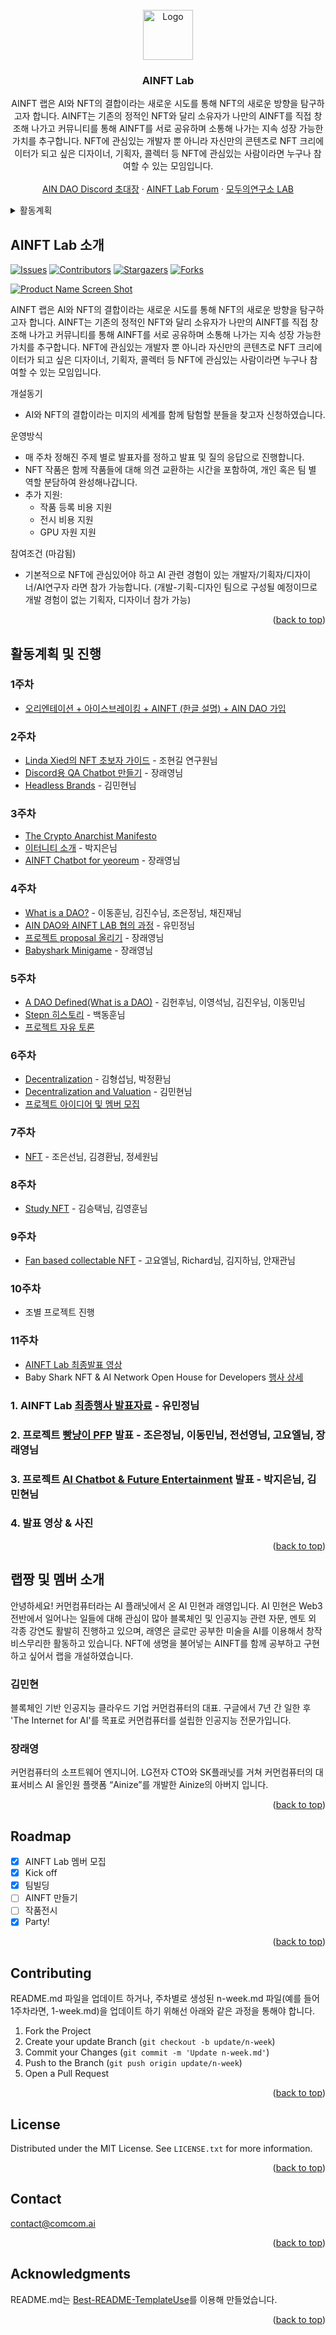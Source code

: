 <div id="top"></div>
<!--
*** Thanks for checking out the Best-README-Template. If you have a suggestion
*** that would make this better, please fork the repo and create a pull request
*** or simply open an issue with the tag "enhancement".
*** Don't forget to give the project a star!
*** Thanks again! Now go create something AMAZING! :D
-->

<!-- PROJECT SHIELDS -->
<!--
*** I'm using markdown "reference style" links for readability.
*** Reference links are enclosed in brackets [ ] instead of parentheses ( ).
*** See the bottom of this document for the declaration of the reference variables
*** for contributors-url, forks-url, etc. This is an optional, concise syntax you may use.
*** https://www.markdownguide.org/basic-syntax/#reference-style-links
-->

<!-- PROJECT LOGO -->
<br />
<div align="center">
  <a href="https://github.com/AINFTs/AINFT-Lab">
    <img src="images/logo.png" alt="Logo" width="80" height="80">
  </a>

  <h3 align="center">AINFT Lab</h3>

  <p align="center">
    AINFT 랩은 AI와 NFT의 결합이라는 새로운 시도를 통해 NFT의 새로운 방향을 탐구하고자 합니다. AINFT는 기존의 정적인 NFT와 달리 소유자가 나만의 AINFT를 직접 창조해 나가고 커뮤니티를 통해 AINFT를 서로 공유하며 소통해 나가는 지속 성장 가능한 가치를 추구합니다. NFT에 관심있는 개발자 뿐 아니라 자신만의 콘텐츠로 NFT 크리에이터가 되고 싶은 디자이너, 기획자, 콜렉터 등 NFT에 관심있는 사람이라면 누구나 참여할 수 있는 모임입니다.
    <br />
    <br />
    <a href="https://discord.gg/3MBZ7tQ8C4">AIN DAO Discord 초대장</a>
    ·
    <a href="https://forum2.ainetwork.ai/">AINFT Lab Forum</a>
    ·
    <a href="https://modulabs-hub.oopy.io/">모두의연구소 LAB</a>
  </p>
</div>

<!-- TABLE OF CONTENTS -->
<details>
  <summary>활동계획</summary>
  <ol>
    <li><a href="#1주차">주차: 오리엔테이션 + 아이스브레이킹 + AINFT (한글 설명) + AIN DAO 가입</a></li>
    <li><a href="#2주차">주차: NFT 사례 탐방 (ERC721, ERC1155, Solana, OpenSea, BAYC, DOODLES)</a></li>
    <li><a href="#3주차">주차: 나만의 NFT 만들어서 Testnet에 Minting 하기 (이더리움, 솔라나)</a></li>
    <li><a href="#4주차">주차: AI 사례 탐방 (GPT-3, DALL-E 2, Disco-Diffusion 등)</a></li>
    <li><a href="#5주차">주차: 프로젝트 제안 & Team Building</a></li>
    <li><a href="#6주차">주차: TBA</a></li>
    <li><a href="#7주차">주차: TBA</a></li>
    <li><a href="#8주차">주차: TBA</a></li>
    <li><a href="#9주차">주차: TBA</a></li>
    <li><a href="#10주차">주차: TBA</a></li>
    <li><a href="#11주차">주차: 작품 등록 + 전시 참여(가능하다면) + Party!</a></li>
  </ol>
</details>

<!-- ABOUT THE PROJECT -->

## AINFT Lab 소개

[![Issues][issues-shield]][issues-url]
[![Contributors][contributors-shield]][contributors-url]
[![Stargazers][stars-shield]][stars-url]
[![Forks][forks-shield]][forks-url]

[![Product Name Screen Shot][product-screenshot]](https://example.com)

AINFT 랩은 AI와 NFT의 결합이라는 새로운 시도를 통해 NFT의 새로운 방향을 탐구하고자 합니다. AINFT는 기존의 정적인 NFT와 달리 소유자가 나만의 AINFT를 직접 창조해 나가고 커뮤니티를 통해 AINFT를 서로 공유하며 소통해 나가는 지속 성장 가능한 가치를 추구합니다. NFT에 관심있는 개발자 뿐 아니라 자신만의 콘텐츠로 NFT 크리에이터가 되고 싶은 디자이너, 기획자, 콜렉터 등 NFT에 관심있는 사람이라면 누구나 참여할 수 있는 모임입니다.

개설동기

- AI와 NFT의 결합이라는 미지의 세계를 함께 탐험할 분들을 찾고자 신청하였습니다.

운영방식

- 매 주차 정해진 주제 별로 발표자를 정하고 발표 및 질의 응답으로 진행합니다.
- NFT 작품은 함께 작품들에 대해 의견 교환하는 시간을 포함하여, 개인 혹은 팀 별 역할 분담하여 완성해나갑니다.
- 추가 지원:
  - 작품 등록 비용 지원
  - 전시 비용 지원
  - GPU 자원 지원

참여조건 (마감됨)

- 기본적으로 NFT에 관심있어야 하고 AI 관련 경험이 있는 개발자/기획자/디자이너/AI연구자 라면 참가 가능합니다. (개발-기획-디자인 팀으로 구성될 예정이므로 개발 경험이 없는 기획자, 디자이너 참가 가능)

<p align="right">(<a href="#top">back to top</a>)</p>

<!-- GETTING STARTED -->

## 활동계획 및 진행

### 1주차

- [오리엔테이션 + 아이스브레이킹 + AINFT (한글 설명) + AIN DAO 가입](docs/1-week.md)

### 2주차

- [Linda Xied의 NFT 초보자 가이드](https://github.com/AINFTs/AINFT-Lab/blob/master/docs/2-week.md#1-linda-xie-%EC%9D%98-nft-%EC%B4%88%EB%B3%B4%EC%9E%90-%EA%B0%80%EC%9D%B4%EB%93%9C---%EC%A1%B0%ED%98%84%EA%B8%B8-%EC%97%B0%EA%B5%AC%EC%9B%90%EB%8B%98) - 조현길 연구원님
- [Discord용 QA Chatbot 만들기](https://github.com/AINFTs/AINFT-Lab/blob/master/docs/2-week.md#2-discord%EC%9A%A9-qa-chatbot-%EB%A7%8C%EB%93%A4%EA%B8%B0---%EC%9E%A5%EB%9E%98%EC%98%81-%EB%9E%A9%EC%A7%B1) - 장래영님
- [Headless Brands](https://github.com/AINFTs/AINFT-Lab/blob/master/docs/2-week.md#3----%EA%B9%80%EB%AF%BC%ED%98%84-%EB%9E%A9%EC%A7%B1) - 김민현님

### 3주차

- [The Crypto Anarchist Manifesto](https://groups.csail.mit.edu/mac/classes/6.805/articles/crypto/cypherpunks/may-crypto-manifesto.html)
- [이터니티 소개](https://github.com/AINFTs/AINFT-Lab/blob/master/docs/3-week.md#2-%EC%9D%B4%ED%84%B0%EB%8B%88%ED%8B%B0-%EC%86%8C%EA%B0%9C---%EB%B0%95%EC%A7%80%EC%9D%80%EB%8B%98) - 박지은님
- [AINFT Chatbot for yeoreum](https://github.com/AINFTs/AINFT-Lab/blob/master/docs/3-week.md#3-ainft-chatbot-for-yeoreum---%EC%9E%A5%EB%9E%98%EC%98%81-%EB%9E%A9%EC%A7%B1) - 장래영님

### 4주차

- [What is a DAO?](https://github.com/AINFTs/AINFT-Lab/blob/master/docs/4-week.md#1-what-is-a-dao---%EC%9D%B4%EB%8F%99%ED%9B%88%EB%8B%98-%EA%B9%80%EC%A7%84%EC%88%98%EB%8B%98-%EC%A1%B0%EC%9D%80%EC%A0%95%EB%8B%98-%EC%B1%84%EC%A7%84%EC%9E%AC%EB%8B%98) - 이동훈님, 김진수님, 조은정님, 채진재님
- [AIN DAO와 AINFT LAB 협의 과정](https://github.com/AINFTs/AINFT-Lab/blob/master/docs/4-week.md#2-ain-dao%EC%99%80-ainft-lab-%ED%98%91%EC%9D%98-%EA%B3%BC%EC%A0%95---%EC%9C%A0%EB%AF%BC%EC%A0%95%EB%8B%98) - 유민정님
- [프로젝트 proposal 올리기](https://github.com/AINFTs/AINFT-Lab/blob/master/docs/4-week.md#3-%ED%94%84%EB%A1%9C%EC%A0%9D%ED%8A%B8-proposal-%EC%98%AC%EB%A6%AC%EA%B8%B0---%EC%9E%A5%EB%9E%98%EC%98%81) - 장래영님
- [Babyshark Minigame](https://github.com/AINFTs/AINFT-Lab/blob/master/docs/4-week.md#4-babyshark-minigame) - 장래영님

### 5주차

- [A DAO Defined(What is a DAO)](https://github.com/AINFTs/AINFT-Lab/blob/master/docs/5-week.md#1-a-dao-definedwhat-is-a-dao---%EA%B9%80%ED%97%8C%ED%9B%84%EB%8B%98-%EC%9D%B4%EC%98%81%EC%84%9D%EB%8B%98-%EA%B9%80%EC%A7%84%EC%9A%B0%EB%8B%98-%EC%9D%B4%EB%8F%99%EB%AF%BC%EB%8B%98) - 김헌후님, 이영석님, 김진우님, 이동민님
- [Stepn 히스토리](https://github.com/AINFTs/AINFT-Lab/blob/master/docs/5-week.md#2-stepn-%ED%9E%88%EC%8A%A4%ED%86%A0%EB%A6%AC---%EB%B0%B1%EB%8F%99%ED%9B%88%EB%8B%98) - 백동훈님
- [프로젝트 자유 토론](https://github.com/AINFTs/AINFT-Lab/blob/master/docs/5-week.md#3-ainft-%ED%94%84%EB%A1%9C%EC%A0%9D%ED%8A%B8-%EC%95%84%EC%9D%B4%EB%94%94%EC%96%B4%EC%97%90-%EB%8C%80%ED%95%9C-%EC%9E%90%EC%9C%A0-%ED%86%A0%EB%A1%A0---%EB%8B%A4-%EA%B0%99%EC%9D%B4-%EB%8F%8C%EC%95%84%EA%B0%80%EB%A9%B4%EC%84%9C-1%EB%B6%84%EC%94%A9-1%EB%B6%84%EC%94%A9)

### 6주차

- [Decentralization](https://github.com/AINFTs/AINFT-Lab/blob/master/docs/6-week.md#1-decentralization---%EA%B9%80%ED%98%95%EC%84%AD%EB%8B%98-%EB%B0%95%EC%A0%95%ED%99%98%EB%8B%98) - 김형섭님, 박정환님
- [Decentralization and Valuation](https://github.com/AINFTs/AINFT-Lab/blob/master/docs/6-week.md#2-decentralization-and-valuation---%EA%B9%80%EB%AF%BC%ED%98%84%EB%8B%98) - 김민현님
- [프로젝트 아이디어 및 멤버 모집](https://github.com/AINFTs/AINFT-Lab/blob/master/docs/6-week.md#3-ainft-%ED%94%84%EB%A1%9C%EC%A0%9D%ED%8A%B8-%EC%95%84%EC%9D%B4%EB%94%94%EC%96%B4-%EB%B0%8F-%EB%A9%A4%EB%B2%84-%EB%AA%A8%EC%A7%91)

### 7주차

- [NFT](https://github.com/AINFTs/AINFT-Lab/blob/master/docs/7-week.md#1-nft---%EC%A1%B0%EC%9D%80%EC%84%A0%EB%8B%98-%EA%B9%80%EA%B2%BD%ED%99%98%EB%8B%98-%EC%A0%95%EC%84%B8%EC%9B%90%EB%8B%98) - 조은선님, 김경환님, 정세원님

### 8주차

- [Study NFT](https://github.com/AINFTs/AINFT-Lab/blob/master/docs/8-week.md#1-study-nft---%EA%B9%80%EC%8A%B9%ED%83%9D%EB%8B%98-%EA%B9%80%EC%98%81%ED%9B%88%EB%8B%98) - 김승택님, 김영훈님

### 9주차

- [Fan based collectable NFT](https://github.com/AINFTs/AINFT-Lab/blob/master/docs/9-week.md#1-fan-based-collectable-nft---%EA%B3%A0%EC%9A%94%EC%97%98%EB%8B%98-richard%EB%8B%98-%EA%B9%80%EC%A7%80%ED%95%98%EB%8B%98-%EC%95%88%EC%9E%AC%EA%B4%80%EB%8B%98) - 고요엘님, Richard님, 김지하님, 안재관님

### 10주차

- 조별 프로젝트 진행

### 11주차

- [AINFT Lab 최종발표 영상](https://drive.google.com/file/d/1K9FkMzbQw8MnjLODRbR5wYOdqfY1CE_g/view?usp=sharing)
- Baby Shark NFT & AI Network Open House for Developers [행사 상세]()


### 1. AINFT Lab [최종행사 발표자료](https://github.com/AINFTs/AINFT-Lab/blob/master/files/AINFT_LAB_final.pdf) - 유민정님

### 2. 프로젝트 [빵냥이 PFP](https://github.com/AINFTs/AINFT-Lab/blob/master/files/Bready_Cat_NFT.pdf) 발표 - 조은정님, 이동민님, 전선영님, 고요엘님, 장래영님

### 3. 프로젝트 [AI Chatbot & Future Entertainment]() 발표 - 박지은님, 김민현님

### 4. 발표 영상 & 사진


<p align="right">(<a href="#top">back to top</a>)</p>

## 랩짱 및 멤버 소개

안녕하세요! 커먼컴퓨터라는 AI 플래닛에서 온 AI 민현과 래영입니다. AI 민현은 Web3 전반에서 일어나는 일들에 대해 관심이 많아 블록체인 및 인공지능 관련 자문, 멘토 외 각종 강연도 활발히 진행하고 있으며, 래영은 글로만 공부한 미술을 AI를 이용해서 창작 비스무리한 활동하고 있습니다. NFT에 생명을 불어넣는 AINFT를 함께 공부하고 구현하고 싶어서 랩을 개설하였습니다.

### 김민현

블록체인 기반 인공지능 클라우드 기업 커먼컴퓨터의 대표. 구글에서 7년 간 일한 후 'The Internet for AI'를 목표로 커먼컴퓨터를 설립한 인공지능 전문가입니다.

### 장래영

커먼컴퓨터의 소프트웨어 엔지니어. LG전자 CTO와 SK플래닛를 거쳐 커먼컴퓨터의 대표서비스 AI 올인원 플랫폼 “Ainize”를 개발한 Ainize의 아버지 입니다.

<p align="right">(<a href="#top">back to top</a>)</p>

<!-- ROADMAP -->

## Roadmap

- [x] AINFT Lab 멤버 모집
- [x] Kick off
- [x] 팀빌딩
- [ ] AINFT 만들기
- [ ] 작품전시
- [x] Party!

<p align="right">(<a href="#top">back to top</a>)</p>

<!-- CONTRIBUTING -->

## Contributing

README.md 파일을 업데이트 하거나, 주차별로 생성된 n-week.md 파일(예를 들어 1주차라면, 1-week.md)을 업데이트 하기 위해선 아래와 같은 과정을 통해야 합니다.

1. Fork the Project
2. Create your update Branch (`git checkout -b update/n-week`)
3. Commit your Changes (`git commit -m 'Update n-week.md'`)
4. Push to the Branch (`git push origin update/n-week`)
5. Open a Pull Request

<p align="right">(<a href="#top">back to top</a>)</p>

<!-- LICENSE -->

## License

Distributed under the MIT License. See `LICENSE.txt` for more information.

<p align="right">(<a href="#top">back to top</a>)</p>

<!-- CONTACT -->

## Contact

contact@comcom.ai

<p align="right">(<a href="#top">back to top</a>)</p>

<!-- ACKNOWLEDGMENTS -->

## Acknowledgments

README.md는 [Best-README-TemplateUse](https://github.com/othneildrew/Best-README-TemplateUse)를 이용해 만들었습니다.

<p align="right">(<a href="#top">back to top</a>)</p>

<!-- MARKDOWN LINKS & IMAGES -->
<!-- https://www.markdownguide.org/basic-syntax/#reference-style-links -->

[contributors-shield]: https://img.shields.io/github/contributors/AINFTs/AINFT-Lab.svg?style=for-the-badge
[contributors-url]: https://github.com/AINFTs/AINFT-Lab/graphs/contributors
[forks-shield]: https://img.shields.io/github/forks/AINFTs/AINFT-Lab.svg?style=for-the-badge
[forks-url]: https://github.com/AINFTs/AINFT-Lab/network/members
[stars-shield]: https://img.shields.io/github/stars/AINFTs/AINFT-Lab.svg?style=for-the-badge
[stars-url]: https://github.com/AINFTs/AINFT-Lab/stargazers
[issues-shield]: https://img.shields.io/github/issues/AINFTs/AINFT-Lab.svg?style=for-the-badge
[issues-url]: https://github.com/AINFTs/AINFT-Lab/issues
[license-shield]: https://img.shields.io/github/license/AINFTs/AINFT-Lab.svg?style=for-the-badge
[license-url]: https://github.com/AINFTs/AINFT-Lab/blob/master/LICENSE.txt
[linkedin-shield]: https://img.shields.io/badge/-LinkedIn-black.svg?style=for-the-badge&logo=linkedin&colorB=555
[linkedin-url]: https://linkedin.com/in/othneildrew
[product-screenshot]: images/screenshot.png
